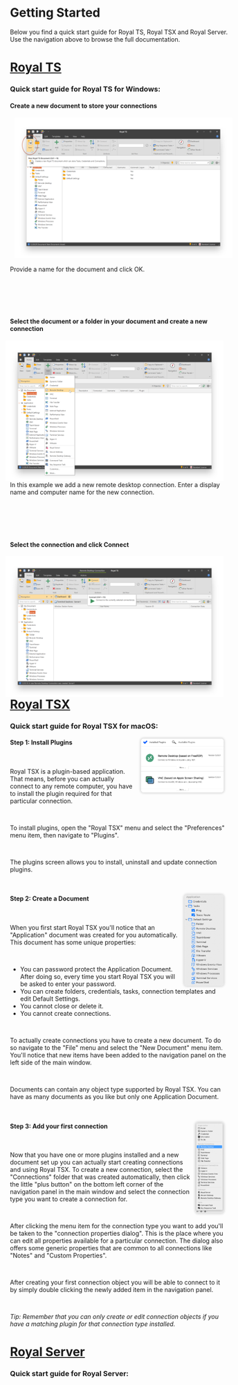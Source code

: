 # **Getting Started**
Below you find a quick start guide for Royal TS, Royal TSX and Royal Server. Use the navigation above to browse the full documentation.

# [Royal TS](#tab/tab-id-rts)
### Quick start guide for **Royal TS for Windows**:


<div style="clear: both" markdown="1">


#### Create a new document to store your connections

<img style="margin: 0 0.7em 0 0.7em" src="./images/RoyalTS/GettingStarted/Step1.png" alt-text="Step 1">

Provide a name for the document and click OK.

</div>

<div style="clear: both; padding-top: 5em" markdown="1">

#### Select the document or a folder in your document and create a new connection

<img style="float: right; margin: 0 0.7em 0 0.7em" src="./images/RoyalTS/GettingStarted/Step2.png" alt-text="Step 2">

In this example we add a new remote desktop connection. Enter a display name and computer name for the new connection.

</div>

<div style="clear: both; padding-top: 5em" markdown="1">

#### Select the connection and click Connect

<img style="float: right; margin: 0 0.7em 0 0.7em" src="./images/RoyalTS/GettingStarted/Step3.png" alt-text="Step 3">

</div>

# [Royal TSX](#tab/tab-id-rtx)
### Quick start guide for **Royal TSX for macOS**:

<div style="clear: both" markdown="1">
<img style="float: right; margin: 0 0.7em 0 0.7em; width: 38%; border-radius: 6px; box-shadow: 0 0 5px 2px rgba(0, 0, 0, .15); overflow: hidden;" src="./images/RoyalTSX/GettingStarted/screenshot_plugins_light.png" alt-text="Step 1">

#### Step 1: Install Plugins

<br />

Royal TSX is a plugin-based application. That means, before you can actually connect to any remote computer, you have to install the plugin required for that particular connection.

<br />

To install plugins, open the "Royal TSX" menu and select the "Preferences" menu item, then navigate to "Plugins".

<br />

The plugins screen allows you to install, uninstall and update connection plugins.

</div>

<br />
<div style="clear: both;" markdown="1">
<img style="float: right; margin: 0 0.7em 0 0.7em; width: 18%; border-radius: 6px; box-shadow: 0 0 5px 2px rgba(0, 0, 0, .15); overflow: hidden;" src="./images/RoyalTSX/GettingStarted/screenshot_documents_light.png" alt-text="Step 2">

#### Step 2: Create a Document

<br />

When you first start Royal TSX you'll notice that an "Application" document was created for you automatically. This document has some unique properties:

<br />

* You can password protect the Application Document. After doing so, every time you start Royal TSX you will be asked to enter your password.
* You can create folders, credentials, tasks, connection templates and edit Default Settings.
* You cannot close or delete it.
* You cannot create connections.

<br />

To actually create connections you have to create a new document. To do so navigate to the "File" menu and select the "New Document" menu item. You'll notice that new items have been added to the navigation panel on the left side of the main window.

<br />

Documents can contain any object type supported by Royal TSX. You can have as many documents as you like but only one Application Document.

</div>

<br />
<div style="clear: both;" markdown="1">
<img style="float: right; margin: 0 0.7em 0 0.7em; width: 13%; border-radius: 6px; box-shadow: 0 0 5px 2px rgba(0, 0, 0, .15); overflow: hidden;" src="./images/RoyalTSX/GettingStarted/screenshot_connections_light.png" alt-text="Step 3">

#### Step 3: Add your first connection

<br />

Now that you have one or more plugins installed and a new document set up you can actually start creating connections and using Royal TSX. To create a new connection, select the "Connections" folder that was created automatically, then click the little "plus button" on the bottom left corner of the navigation panel in the main window and select the connection type you want to create a connection for.

<br />

After clicking the menu item for the connection type you want to add you'll be taken to the "connection properties dialog". This is the place where you can edit all properties available for a particular connection. The dialog also offers some generic properties that are common to all connections like "Notes" and "Custom Properties".

<br />

After creating your first connection object you will be able to connect to it by simply double clicking the newly added item in the navigation panel.

<br />

*Tip: Remember that you can only create or edit connection objects if you have a matching plugin for that connection type installed.*

</div>

# [Royal Server](#tab/tab-id-rs)
### Quick start guide for **Royal Server**:
